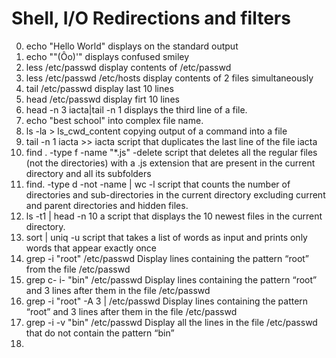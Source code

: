 # Shell, I/O Redirections and filters
0. echo "Hello World" displays on the standard output
1. echo "\"(Ôo)'" displays confused smiley
2. less /etc/passwd display contents of /etc/passwd
3. less /etc/passwd /etc/hosts display contents of 2 files simultaneously
4. tail /etc/passwd display last 10 lines
5. head /etc/passwd display firt 10 lines
6. head -n 3 iacta|tail -n 1 displays the third line of a file.
7. echo "best school" into complex file name.
8. ls -la > ls_cwd_content copying output of a command into a file
9. tail -n 1 iacta >> iacta script that duplicates the last line of the file iacta
10. find . -type f -name "*.js" -delete script that deletes all the regular files (not the directories) with a .js extension that are present in the current directory and all its subfolders
11. find. -type d -not -name | wc -l script that counts the number of directories and sub-directories in the current directory excluding current and parent directories and hidden files.
12. ls -t1 | head -n 10 a script that displays the 10 newest files in the current directory.
13. sort | uniq -u script that takes a list of words as input and prints only words that appear exactly once
14. grep -i "root" /etc/passwd Display lines containing the pattern “root” from the file /etc/passwd
15. grep c- i- "bin" /etc/passwd Display lines containing the pattern “root” and 3 lines after them in the file /etc/passwd
16.  grep -i "root" -A 3 | /etc/passwd Display lines containing the pattern “root” and 3 lines after them in the file /etc/passwd
17. grep -i -v "bin" /etc/passwd Display all the lines in the file /etc/passwd that do not contain the pattern “bin”
18.  
